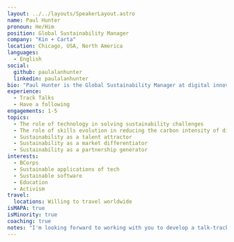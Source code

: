```yaml
---
layout: ../../layouts/SpeakerLayout.astro
name: Paul Hunter
pronoun: He/Him
position: Global Sustainability Manager
company: "Kin + Carta"
location: Chicago, USA, North America
languages:
  - English
social:
  github: paulalanhunter
  linkedin: paulalanhunter
bio: "Paul Hunter is the Global Sustainability Manager at digital innovation consultancy Kin + Carta, the first BCorp on the London Stock Exchange. He owns the development of tech-oriented sustainability solutions for the global firm. He has been featured in various magazines, whitepapers, and conferences around the globe on the role that tech is playing in solving some of the greatest sustainability challenges of our time."
experience:
  - Track Talks
  - Have a following
engagements: 1-5
topics:
  - The role of technology in solving sustainability challenges
  - The role of skills evolution in reducing the carbon intensity of digital innovation consulting
  - Sustainability as a talent attractor
  - Sustainability as a market differentiator
  - Sustainability as a partnership generator
interests:
  - BCorps
  - Sustainable applications of tech
  - Sustainable software
  - Education
  - Activism
travel:
  locations: Willing to travel worldwide
isMAPA: true
isMinority: true
coaching: true
notes: "I'm looking forward to working with you to develop a talk-track in line with your objectives!"
---
```

